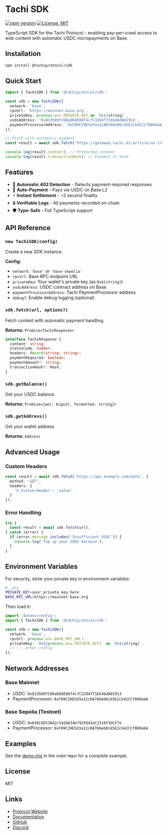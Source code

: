 # Tachi SDK

[![npm version](https://img.shields.io/npm/v/@tachiprotocol/sdk)](https://www.npmjs.com/package/@tachiprotocol/sdk)
[![License: MIT](https://img.shields.io/badge/License-MIT-yellow.svg)](https://opensource.org/licenses/MIT)

TypeScript SDK for the Tachi Protocol - enabling pay-per-crawl access to web content with automatic USDC micropayments on Base.

## Installation

```bash
npm install @tachiprotocol/sdk
```

## Quick Start

```typescript
import { TachiSDK } from '@tachiprotocol/sdk';

const sdk = new TachiSDK({
  network: 'base',
  rpcUrl: 'https://mainnet.base.org',
  privateKey: process.env.PRIVATE_KEY as `0x${string}`,
  usdcAddress: '0x833589fCD6eDb6E08f4c7C32D4f71b54bdA02913',
  paymentProcessorAddress: '0xF09C29E5d3a12c0A766e6Dc65E2cb42CCf080abA'
});

// Fetch with automatic payment
const result = await sdk.fetch('https://gateway.tachi.ai/article/ai-training');

console.log(result.content); // Protected content
console.log(result.transactionHash); // Payment tx hash
```

## Features

- 🔄 **Automatic 402 Detection** - Detects payment-required responses
- 💸 **Auto-Payment** - Pays via USDC on Base L2
- ⚡ **Instant Settlement** - ~2 second finality
- 🔒 **Verifiable Logs** - All payments recorded on-chain
- 🛡️ **Type-Safe** - Full TypeScript support

## API Reference

### `new TachiSDK(config)`

Create a new SDK instance.

**Config:**
- `network`: `'base'` or `'base-sepolia'`
- `rpcUrl`: Base RPC endpoint URL
- `privateKey`: Your wallet's private key (as `0x${string}`)
- `usdcAddress`: USDC contract address on Base
- `paymentProcessorAddress`: Tachi PaymentProcessor address
- `debug?`: Enable debug logging (optional)

### `sdk.fetch(url, options?)`

Fetch content with automatic payment handling.

**Returns:** `Promise<TachiResponse>`

```typescript
interface TachiResponse {
  content: string;
  statusCode: number;
  headers: Record<string, string>;
  paymentRequired: boolean;
  paymentAmount?: string;
  transactionHash?: Hash;
}
```

### `sdk.getBalance()`

Get your USDC balance.

**Returns:** `Promise<{wei: bigint, formatted: string}>`

### `sdk.getAddress()`

Get your wallet address.

**Returns:** `Address`

## Advanced Usage

### Custom Headers

```typescript
const result = await sdk.fetch('https://api.example.com/data', {
  method: 'GET',
  headers: {
    'X-Custom-Header': 'value'
  }
});
```

### Error Handling

```typescript
try {
  const result = await sdk.fetch(url);
} catch (error) {
  if (error.message.includes('Insufficient USDC')) {
    console.log('Top up your USDC balance');
  }
}
```

## Environment Variables

For security, store your private key in environment variables:

```bash
# .env
PRIVATE_KEY=your_private_key_here
BASE_RPC_URL=https://mainnet.base.org
```

Then load it:

```typescript
import 'dotenv/config';
import { TachiSDK } from '@tachiprotocol/sdk';

const sdk = new TachiSDK({
  network: 'base',
  rpcUrl: process.env.BASE_RPC_URL!,
  privateKey: `0x${process.env.PRIVATE_KEY}` as `0x${string}`,
  // ... other config
});
```

## Network Addresses

### Base Mainnet
- USDC: `0x833589fCD6eDb6E08f4c7C32D4f71b54bdA02913`
- PaymentProcessor: `0xF09C29E5d3a12c0A766e6Dc65E2cb42CCf080abA`

### Base Sepolia (Testnet)
- USDC: `0x036CbD53842c5426634e7929541eC2318f3dCF7e`
- PaymentProcessor: `0xF09C29E5d3a12c0A766e6Dc65E2cb42CCf080abA`

## Examples

See the [demo.mjs](https://github.com/yourusername/tachi/blob/main/v2/demo.mjs) in the main repo for a complete example.

## License

MIT

## Links

- [Protocol Website](https://tachi.ai)
- [Documentation](https://docs.tachi.ai)
- [GitHub](https://github.com/yourusername/tachi)
- [Discord](https://discord.gg/tachi)
